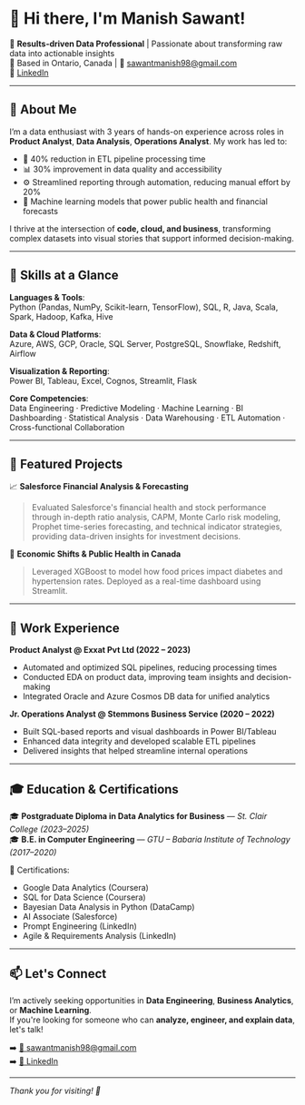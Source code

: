 # 👋 Hi there, I'm Manish Sawant!

🎯 **Results-driven Data Professional** | Passionate about transforming raw data into actionable insights  
📍 Based in Ontario, Canada | 📧 [sawantmanish98@gmail.com](mailto:sawantmanish98@gmail.com)  
🔗 [LinkedIn](https://www.linkedin.com/in/manish-sawant-875358140/) 

---

## 💼 About Me

I’m a data enthusiast with 3 years of hands-on experience across roles in **Product Analyst**, **Data Analysis**, **Operations Analyst**. My work has led to:

- 🔁 40% reduction in ETL pipeline processing time  
- 📊 30% improvement in data quality and accessibility  
- ⚙️ Streamlined reporting through automation, reducing manual effort by 20%  
- 🧠 Machine learning models that power public health and financial forecasts

I thrive at the intersection of **code, cloud, and business**, transforming complex datasets into visual stories that support informed decision-making.

---

## 🔧 Skills at a Glance

**Languages & Tools**:  
Python (Pandas, NumPy, Scikit-learn, TensorFlow), SQL, R, Java, Scala, Spark, Hadoop, Kafka, Hive

**Data & Cloud Platforms**:  
Azure, AWS, GCP, Oracle, SQL Server, PostgreSQL, Snowflake, Redshift, Airflow

**Visualization & Reporting**:  
Power BI, Tableau, Excel, Cognos, Streamlit, Flask

**Core Competencies**:  
Data Engineering · Predictive Modeling · Machine Learning · BI Dashboarding · Statistical Analysis · Data Warehousing · ETL Automation · Cross-functional Collaboration

---

## 📌 Featured Projects

📈 **Salesforce Financial Analysis & Forecasting**  
> Evaluated Salesforce's financial health and stock performance through in-depth ratio analysis, CAPM, Monte Carlo risk modeling, Prophet time-series forecasting, and technical indicator strategies, providing data-driven insights for investment decisions.

🥗 **Economic Shifts & Public Health in Canada**  
> Leveraged XGBoost to model how food prices impact diabetes and hypertension rates. Deployed as a real-time dashboard using Streamlit.

---

## 💼 Work Experience

**Product Analyst @ Exxat Pvt Ltd (2022 – 2023)**  
- Automated and optimized SQL pipelines, reducing processing times  
- Conducted EDA on product data, improving team insights and decision-making  
- Integrated Oracle and Azure Cosmos DB data for unified analytics

**Jr. Operations Analyst @ Stemmons Business Service (2020 – 2022)**  
- Built SQL-based reports and visual dashboards in Power BI/Tableau  
- Enhanced data integrity and developed scalable ETL pipelines  
- Delivered insights that helped streamline internal operations

---

## 🎓 Education & Certifications

🎓 **Postgraduate Diploma in Data Analytics for Business** — *St. Clair College (2023–2025)*  
🎓 **B.E. in Computer Engineering** — *GTU – Babaria Institute of Technology (2017–2020)*  

📜 Certifications:  
- Google Data Analytics (Coursera)  
- SQL for Data Science (Coursera)  
- Bayesian Data Analysis in Python (DataCamp)  
- AI Associate (Salesforce)  
- Prompt Engineering (LinkedIn)  
- Agile & Requirements Analysis (LinkedIn)

---

## 📫 Let's Connect

I’m actively seeking opportunities in **Data Engineering**, **Business Analytics**, or **Machine Learning**.  
If you're looking for someone who can **analyze, engineer, and explain data**, let's talk!

➡️ [📧 sawantmanish98@gmail.com](mailto:sawantmanish98@gmail.com)  
➡️ [🔗 LinkedIn](https://www.linkedin.com/in/manish-sawant-875358140/)  

---

_Thank you for visiting! 🚀_

